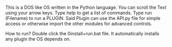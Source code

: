 This is a DOS like OS written in the Python language. You can scroll the Text using your arrow keys. Type help to get a list of commands.
Type run (Filename) to run a PLUGIN. Said Plugin can use the API.py file for simple access or otherwise import the other modules for advanced controls.

How to run?
Double click the 0install+run.bat file. It automatically installs any plugin the OS depends on.